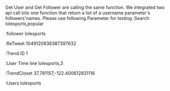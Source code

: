 Get User and Get Follower are calling the same function. We integrated two api call into one function that return a list of a username parameter's followers'names.
Please use following Parameter for testing
:Search 
lolesports,popular

:follower
lolesports

:ReTweet 
1049120836387397632

:Trend ID 
1

:User Time line
lolesports,3

:TrendCloset
37.781157,-122.400612831116

:Users
lolesports
